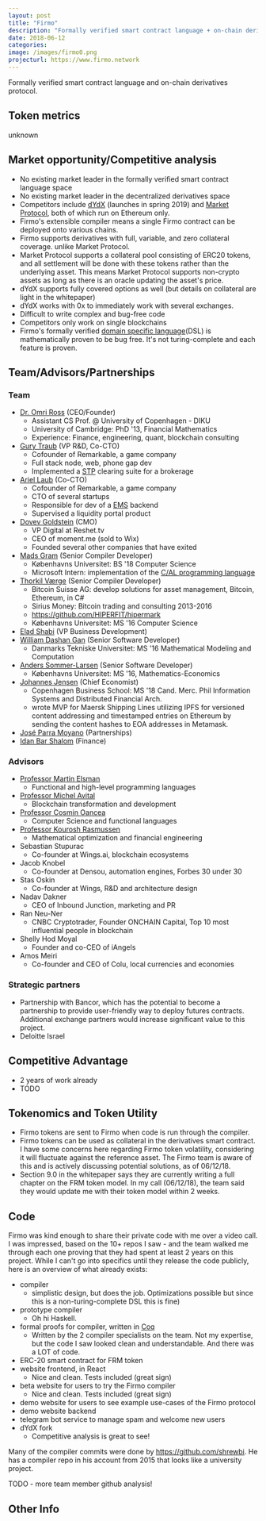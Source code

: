 ```yaml
---
layout: post
title: "Firmo"
description: "Formally verified smart contract language + on-chain derivatives protocol"
date: 2018-06-12
categories:
image: /images/firmo0.png
projecturl: https://www.firmo.network
---
```

Formally verified smart contract language and on-chain derivatives protocol.

## Token metrics
unknown

## Market opportunity/Competitive analysis
- No existing market leader in the formally verified smart contract language space
- No existing market leader in the decentralized derivatives space
- Competitors include [dYdX](https://dydx.exchange/) (launches in spring 2019) and [Market Protocol](https://marketprotocol.io/), both of which run on Ethereum only.
- Firmo's extensible compiler means a single Firmo contract can be deployed onto various chains.
- Firmo supports derivatives with full, variable, and zero collateral coverage. unlike Market Protocol.
- Market Protocol supports a collateral pool consisting of ERC20 tokens, and all settlement will be done with these tokens rather than the underlying asset. This means Market Protocol supports non-crypto assets as long as there is an oracle updating the asset's price.
- dYdX supports fully covered options as well (but details on collateral are light in the whitepaper)
- dYdX works with 0x to immediately work with several exchanges.
- Difficult to write complex and bug-free code
- Competitors only work on single blockchains
- Firmo's formally verified [domain specific language](https://en.wikipedia.org/wiki/Domain-specific_language)(DSL) is mathematically proven to be bug free. It's not turing-complete and each feature is proven.

## Team/Advisors/Partnerships
### Team
- [Dr. Omri Ross](https://www.linkedin.com/in/omriross/) (CEO/Founder)
  - Assistant CS Prof. @ University of Copenhagen - DIKU
  - University of Cambridge: PhD '13, Financial Mathematics
  - Experience: Finance, engineering, quant, blockchain consulting
- [Gury Traub](https://www.linkedin.com/in/gurytraub/) (VP R&D, Co-CTO)
  - Cofounder of Remarkable, a game company
  - Full stack node, web, phone gap dev
  - Implemented a [STP](https://en.wikipedia.org/wiki/Straight-through_processing) clearing suite for a brokerage
- [Ariel Laub](https://www.linkedin.com/in/ariellaub/) (Co-CTO)
  - Cofounder of Remarkable, a game company
  - CTO of several startups
  - Responsible for dev of a [EMS](https://en.wikipedia.org/wiki/Execution_management_system) backend
  - Supervised a liquidity portal product
- [Dovev Goldstein](https://www.linkedin.com/in/dovev/) (CMO)
  - VP Digital at Reshet.tv
  - CEO of moment.me (sold to Wix)
  - Founded several other companies that have exited
- [Mads Gram](https://www.linkedin.com/in/mads-gram-7552a385/) (Senior Compiler Developer)
  - Københavns Universitet: BS '18 Computer Science
  - Microsoft Intern: implementation of the [C/AL programming language](https://en.wikipedia.org/wiki/C/AL)
- [Thorkil Værge](https://www.linkedin.com/in/thorkil-v%C3%A6rge-29476714/) (Senior Compiler Developer)
  - Bitcoin Suisse AG: develop solutions for asset management, Bitcoin, Ethereum, in C#
  - Sirius Money: Bitcoin trading and consulting 2013-2016
  - https://github.com/HIPERFIT/hipermark
  - Københavns Universitet: MS '16 Computer Science
- [Elad Shabi](https://www.linkedin.com/in/elad-shabi-3b330b19/) (VP Business Development)
- [William Dashan Gan](https://www.linkedin.com/in/william-dashan-gan-18685b81/) (Senior Software Developer)
  - Danmarks Tekniske Universitet: MS '16 Mathematical Modeling and Computation
- [Anders Sommer-Larsen](https://www.linkedin.com/in/anderssommerlarsen/) (Senior Software Developer)
  - Københavns Universitet: MS '16, Mathematics-Economics
- [Johannes Jensen](https://www.linkedin.com/in/johannes-rude-jensen-756b0bb6/) (Chief Economist)
  - Copenhagen Business School: MS '18 Cand. Merc. Phil Information Systems and Distributed Financial Arch.
  - wrote MVP for Maersk Shipping Lines utilizing IPFS for versioned content addressing and timestamped entries on Ethereum by sending the content hashes to EOA addresses in Metamask.
- [José Parra Moyano](https://www.linkedin.com/in/jose-parra-moyano/) (Partnerships)
- [Idan Bar Shalom](https://www.linkedin.com/in/idan-bar-shalom-2ba03b85/) (Finance)
### Advisors
- [Professor Martin Elsman](https://www.linkedin.com/in/elsman/)
  - Functional and high-level programming languages
- [Professor Michel Avital](https://www.linkedin.com/in/michelavital/)
  - Blockchain transformation and development
- [Professor Cosmin Oancea](https://www.linkedin.com/in/cosmin-oancea-33a69793/)
  - Computer Science and functional languages
- [Professor Kourosh Rasmussen](https://www.linkedin.com/in/kourosh-marjani-rasmussen-79b933/)
  - Mathematical optimization and financial engineering
- Sebastian Stupurac
  - Co-founder at Wings.ai, blockchain ecosystems
- Jacob Knobel
  - Co-founder at Densou, automation engines, Forbes 30 under 30
- Stas Oskin
  - Co-founder at Wings, R&D and architecture design
- Nadav Dakner
  - CEO of Inbound Junction, marketing and PR
- Ran Neu-Ner
  - CNBC Cryptotrader, Founder ONCHAIN Capital, Top 10 most influential people in blockchain
- Shelly Hod Moyal
  - Founder and co-CEO of iAngels
- Amos Meiri
  - Co-founder and CEO of Colu, local currencies and economies

### Strategic partners
- Partnership with Bancor, which has the potential to become a partnership to provide user-friendly way to deploy futures contracts. Additional exchange partners would increase significant value to this project.
- Deloitte Israel

## Competitive Advantage
- 2 years of work already
- TODO

## Tokenomics and Token Utility
- Firmo tokens are sent to Firmo when code is run through the compiler.
- Firmo tokens can be used as collateral in the derivatives smart contract. I have some concerns here regarding Firmo token volatility, considering it will fluctuate against the reference asset. The Firmo team is aware of this and is actively discussing potential solutions, as of 06/12/18.
- Section 9.0 in the whitepaper says they are currently writing a full chapter on the FRM token model. In my call (06/12/18), the team said they would update me with their token model within 2 weeks.

## Code
Firmo was kind enough to share their private code with me over a video call. I was impressed, based on the 10+ repos I saw - and the team walked me through each one proving that they had spent at least 2 years on this project. While I can't go into specifics until they release the code publicly, here is an overview of what already exists:

- compiler
  - simplistic design, but does the job. Optimizations possible but since this is a non-turing-complete DSL this is fine)
- prototype compiler
  - Oh hi Haskell.
- formal proofs for compiler, written in [Coq](https://coq.inria.fr/)
  - Written by the 2 compiler specialists on the team. Not my expertise, but the code I saw looked clean and understandable. And there was a LOT of code.
- ERC-20 smart contract for FRM token
- website frontend, in React
  - Nice and clean. Tests included (great sign)
- beta website for users to try the Firmo compiler
  - Nice and clean. Tests included (great sign)
- demo website for users to see example use-cases of the Firmo protocol
- demo website backend
- telegram bot service to manage spam and welcome new users
- dYdX fork
  - Competitive analysis is great to see!

Many of the compiler commits were done by https://github.com/shrewbi. He has a compiler repo in his account from 2015 that looks like a university project.

TODO - more team member github analysis!

## Other Info
